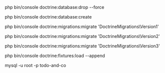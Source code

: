 php bin/console doctrine:database:drop --force

php bin/console doctrine:database:create

php bin/console doctrine:migrations:migrate 'DoctrineMigrations\Version1'

php bin/console doctrine:migrations:migrate 'DoctrineMigrations\Version2'

php bin/console doctrine:migrations:migrate 'DoctrineMigrations\Version3'

php bin/console doctrine:fixtures:load --append

mysql -u root -p todo-and-co


